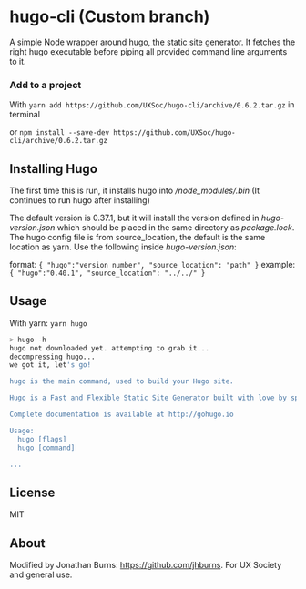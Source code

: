 # hugo-cli (Custom branch)

A simple Node wrapper around [hugo, the static site generator](http://gohugo.io). It fetches the right hugo executable before piping all provided command line arguments to it.

### Add to a project
With `yarn add https://github.com/UXSoc/hugo-cli/archive/0.6.2.tar.gz` in terminal

or `npm install --save-dev https://github.com/UXSoc/hugo-cli/archive/0.6.2.tar.gz`

## Installing Hugo

The first time this is run, it installs hugo into */node_modules/.bin* (It continues to run hugo after installing)

The default version is 0.37.1, but it will install the version defined in *hugo-version.json* which should be placed in the same directory as *package.lock*. The hugo config file is from source_location, the default is the same location as yarn.
Use the following inside *hugo-version.json*:

format: `{ "hugo":"version number", "source_location": "path" }`
example: `{ "hugo":"0.40.1", "source_location": "../../" }`


## Usage

With yarn: `yarn hugo`

```bash
> hugo -h
hugo not downloaded yet. attempting to grab it...
decompressing hugo...
we got it, let's go!

hugo is the main command, used to build your Hugo site.

Hugo is a Fast and Flexible Static Site Generator built with love by spf13 and friends in Go.

Complete documentation is available at http://gohugo.io

Usage:
  hugo [flags]
  hugo [command]

...
```


## License

MIT

## About
Modified by Jonathan Burns: https://github.com/jhburns.
For UX Society and general use.
